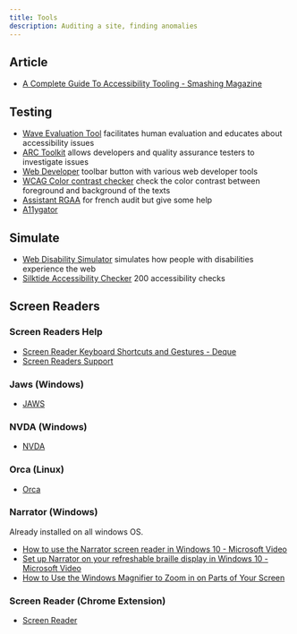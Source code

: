 ```yaml
---
title: Tools
description: Auditing a site, finding anomalies 
---
```


## Article

* [A Complete Guide To Accessibility Tooling - Smashing Magazine](https://www.smashingmagazine.com/2021/06/complete-guide-accessibility-tooling/)

## Testing

* [Wave Evaluation Tool](https://chromewebstore.google.com/detail/wave-evaluation-tool/jbbplnpkjmmeebjpijfedlgcdilocofh) facilitates human evaluation and educates about accessibility issues
* [ARC Toolkit](https://chromewebstore.google.com/detail/arc-toolkit/chdkkkccnlfncngelccgbgfmjebmkmce) allows developers and quality assurance testers  to investigate issues
* [Web Developer](https://chromewebstore.google.com/detail/web-developer/bfbameneiokkgbdmiekhjnmfkcnldhhm)  toolbar button with various web developer tools
* [WCAG Color contrast checker](https://chromewebstore.google.com/detail/wcag-color-contrast-check/plnahcmalebffmaghcpcmpaciebdhgdf) check the color contrast between foreground and background of the texts
* [Assistant RGAA](https://chromewebstore.google.com/detail/assistant-rgaa/cgpmofepeeiaaljkcclfldhaalfpcand) for french audit but give some help
* [A11ygator](https://a11ygator.chialab.io/)

## Simulate

* [Web Disability Simulator](https://chromewebstore.google.com/detail/web-disability-simulator/olioanlbgbpmdlgjnnampnnlohigkjla?hl=en) simulates how people with disabilities experience the web
* [Silktide Accessibility Checker](https://chromewebstore.google.com/detail/silktide-accessibility-ch/mpobacholfblmnpnfbiomjkecoojakah?hl=en-GB&authuser=0&pli=1) 200 accessibility checks 

## Screen Readers

### Screen Readers Help

* [Screen Reader Keyboard Shortcuts and Gestures - Deque](https://dequeuniversity.com/screenreaders/)
* [Screen Readers Support](https://stevefaulkner.github.io/screen-reader-HTML-support/)

### Jaws (Windows)

* [JAWS](https://www.freedomscientific.com/products/software/jaws/)

### NVDA (Windows)

* [NVDA](https://www.nvda.fr/)

### Orca (Linux)

* [Orca](https://help.gnome.org/users/orca/stable/introduction.html.en)

### Narrator (Windows)

Already installed on all windows OS.

* [How to use the Narrator screen reader in Windows 10 - Microsoft Video](https://www.youtube.com/watch?v=EiQ8NwdsZCY)
* [Set up Narrator on your refreshable braille display in Windows 10 - Microsoft Video](https://www.youtube.com/watch?v=P9BAGagnHt8)
* [How to Use the Windows Magnifier to Zoom in on Parts of Your Screen](https://www.youtube.com/watch?v=bseAvt11R6k)

### Screen Reader (Chrome Extension)

* [Screen Reader](https://chromewebstore.google.com/detail/screen-reader/kgejglhpjiefppelpmljglcjbhoiplfn?hl=fr)